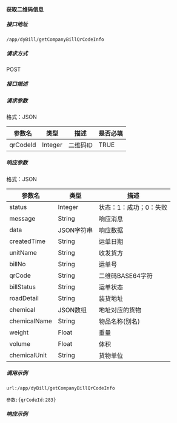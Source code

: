 #### 获取二维码信息

##### 接口地址

```
/app/dyBill/getCompanyBillQrCodeInfo
```

##### 请求方式

POST

##### 接口描述

##### 请求参数

格式：JSON

| 参数名 | 类型 | 描述 | 是否必填 |
| --- | --- | --- | --- |
| qrCodeId| Integer | 二维码ID| TRUE |

##### 响应参数

格式：JSON

| 参数名 | 类型 | 描述 |
| --- | --- | --- |
| status| Integer | 状态：1：成功；0：失败 |
| message| String | 响应消息 |
| data| JSON字符串| 响应数据 |
| createdTime| String | 运单日期|
| unitName| String | 收发货方 |
| billNo| String| 运单号 |
| qrCode|String| 二维码BASE64字符 |
| billStatus| String| 运单状态 |
| roadDetail| String| 装货地址 |
| chemical| JSON数组| 地址对应的货物 |
| chemicalName| String | 物品名称(别名) |
| weight| Float| 重量 |
| volume| Float| 体积 |
| chemicalUnit| String | 货物单位|

##### 调用示例

```
url:/app/dyBill/getCompanyBillQrCodeInfo

参数:{qrCodeId:283}
```

##### 响应示例